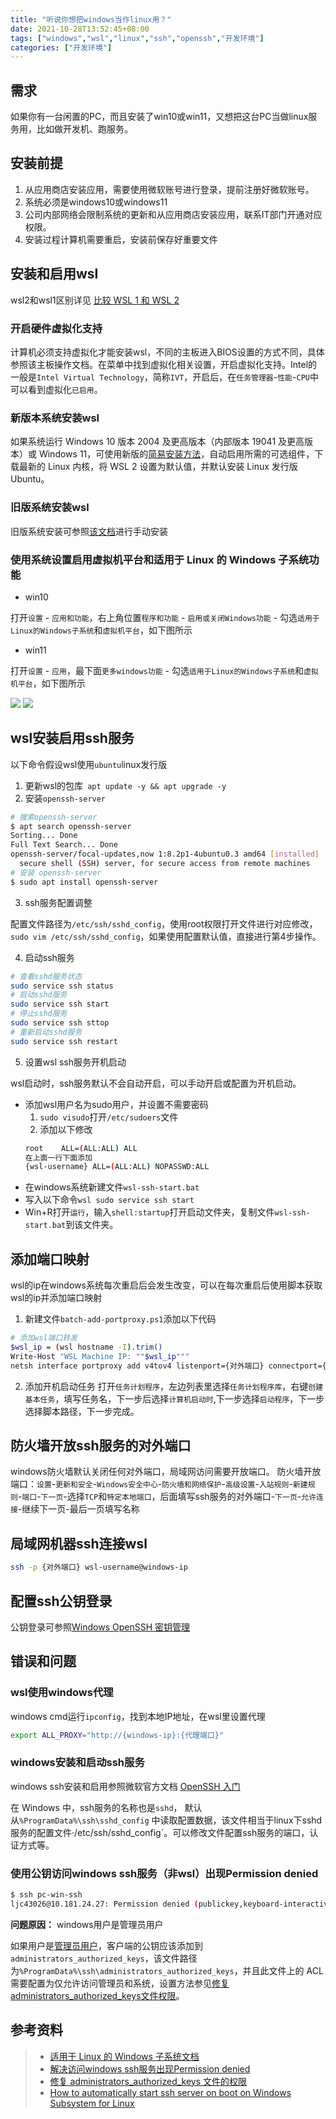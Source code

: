 ```yaml
---
title: "听说你想把windows当作linux用？"
date: 2021-10-28T13:52:45+08:00
tags: ["windows","wsl","linux","ssh","openssh","开发环境"]
categories: ["开发环境"]
---
```


## 需求
如果你有一台闲置的PC，而且安装了win10或win11，又想把这台PC当做linux服务用，比如做开发机、跑服务。

<!-- more -->

## 安装前提

1. 从应用商店安装应用，需要使用微软账号进行登录，提前注册好微软账号。
2. 系统必须是windows10或windows11
3. 公司内部网络会限制系统的更新和从应用商店安装应用，联系IT部门开通对应权限。
4. 安装过程计算机需要重启，安装前保存好重要文件

## 安装和启用wsl

wsl2和wsl1区别详见 [比较 WSL 1 和 WSL 2](https://docs.microsoft.com/zh-cn/windows/wsl/compare-versions)

### 开启硬件虚拟化支持

计算机必须支持虚拟化才能安装wsl，不同的主板进入BIOS设置的方式不同，具体参照该主板操作文档。在菜单中找到虚拟化相关设置，开启虚拟化支持。Intel的一般是`Intel Virtual Technology`，简称`IVT`，开启后，在`任务管理器`-`性能`-`CPU`中可以看到虚拟化`已启用`。

### 新版本系统安装wsl

如果系统运行 Windows 10 版本 2004 及更高版本（内部版本 19041 及更高版本）或 Windows 11，可使用新版的[简易安装方法](https://docs.microsoft.com/zh-cn/windows/wsl/install)，自动启用所需的可选组件，下载最新的 Linux 内核，将 WSL 2 设置为默认值，并默认安装 Linux 发行版 Ubuntu。

### 旧版系统安装wsl

旧版系统安装可参照[该文档](https://docs.microsoft.com/zh-cn/windows/wsl/install-manual)进行手动安装

### 使用系统设置启用虚拟机平台和适用于 Linux 的 Windows 子系统功能

- win10

打开`设置` - `应用和功能`，右上角位置`程序和功能` - `启用或关闭Windows功能` - 勾选`适用于Linux的Windows子系统`和`虚拟机平台`，如下图所示

- win11

打开`设置` - `应用`，最下面`更多windows功能` -  勾选`适用于Linux的Windows子系统`和`虚拟机平台`，如下图所示

![](https://cdn.jsdelivr.net/gh/windzhu0514/imagehost@master/images/1635336876812适用于Linux的Windows子系统.png)
![](https://cdn.jsdelivr.net/gh/windzhu0514/imagehost@master/images/1635336917450%E8%99%9A%E6%8B%9F%E6%9C%BA%E5%B9%B3%E5%8F%B0.png)

## wsl安装启用ssh服务

以下命令假设wsl使用`ubuntu`linux发行版
1. 更新wsl的包库` apt update -y && apt upgrade -y`
2. 安装`openssh-server`
```sh
# 搜索openssh-server
$ apt search openssh-server
Sorting... Done
Full Text Search... Done
openssh-server/focal-updates,now 1:8.2p1-4ubuntu0.3 amd64 [installed]
  secure shell (SSH) server, for secure access from remote machines
# 安装 openssh-server
$ sudo apt install openssh-server 
```
3. ssh服务配置调整

配置文件路径为`/etc/ssh/sshd_config`，使用root权限打开文件进行对应修改，`sudo vim /etc/ssh/sshd_config`，如果使用配置默认值，直接进行第4步操作。

4. 启动ssh服务
```sh
# 查看sshd服务状态
sudo service ssh status
# 启动sshd服务
sudo service ssh start
# 停止sshd服务
sudo service ssh sttop
# 重新启动sshd服务
sudo service ssh restart
```
5. 设置wsl ssh服务开机启动

wsl启动时，ssh服务默认不会自动开启，可以手动开启或配置为开机启动。

- 添加wsl用户名为sudo用户，并设置不需要密码
  1. `sudo visudo`打开`/etc/sudoers`文件
  2. 添加以下修改
  ```sh
  root    ALL=(ALL:ALL) ALL
  在上面一行下面添加
  {wsl-username} ALL=(ALL:ALL) NOPASSWD:ALL
  ```
- 在windows系统新建文件`wsl-ssh-start.bat`
- 写入以下命令`wsl sudo service ssh start`
- Win+R打开`运行`，输入`shell:startup`打开启动文件夹，复制文件`wsl-ssh-start.bat`到该文件夹。

## 添加端口映射
wsl的ip在windows系统每次重启后会发生改变，可以在每次重启后使用脚本获取wsl的ip并添加端口映射

1. 新建文件`batch-add-portproxy.ps1`添加以下代码
```sh
# 添加wsl端口转发
$wsl_ip = (wsl hostname -I).trim()
Write-Host "WSL Machine IP: ""$wsl_ip"""
netsh interface portproxy add v4tov4 listenport={对外端口} connectport={wsl-ssh-port} connectaddress=$wsl_ip
```
2. 添加开机启动任务
打开`任务计划程序`，左边列表里选择`任务计划程序库`，右键`创建基本任务`，填写任务名，下一步后选择`计算机启动时`,下一步选择`启动程序`，下一步选择脚本路径，下一步完成。

## 防火墙开放ssh服务的对外端口

windows防火墙默认关闭任何对外端口，局域网访问需要开放端口。
防火墙开放端口：`设置`-`更新和安全`-`Windows安全中心`-`防火墙和网络保护`-`高级设置`-`入站规则`-`新建规则`-`端口`-`下一页`-选择`TCP`和`特定本地端口`，后面填写ssh服务的对外端口-`下一页`-`允许连接`-继续下一页-最后一页填写名称

## 局域网机器ssh连接wsl

```sh
ssh -p {对外端口} wsl-username@windows-ip
```

## 配置ssh公钥登录

公钥登录可参照[Windows OpenSSH 密钥管理](https://docs.microsoft.com/zh-cn/windows-server/administration/openssh/openssh_keymanagement)

## 错误和问题

### wsl使用windows代理

windows cmd运行`ipconfig`，找到本地IP地址，在wsl里设置代理
```sh
export ALL_PROXY="http://{windows-ip}:{代理端口}"
```

### windows安装和启动ssh服务
windows ssh安装和启用参照微软官方文档 [ OpenSSH 入门](https://docs.microsoft.com/zh-cn/windows-server/administration/openssh/openssh_install_firstuse)


在 Windows 中，ssh服务的名称也是`sshd`， 默认从`%ProgramData%\ssh\sshd_config` 中读取配置数据，该文件相当于linux下sshd服务的配置文件·/etc/ssh/sshd_config`。可以修改文件配置ssh服务的端口，认证方式等。

### 使用公钥访问windows ssh服务（非wsl）出现Permission denied 

```sh
$ ssh pc-win-ssh
ljc43026@10.181.24.27: Permission denied (publickey,keyboard-interactive).
```

**问题原因：** windows用户是管理员用户

如果用户是[管理员用户](https://docs.microsoft.com/zh-cn/windows-server/administration/openssh/openssh_keymanagement#administrative-user)，客户端的公钥应该添加到`administrators_authorized_keys`，该文件路径为`%ProgramData%\ssh\administrators_authorized_keys`，并且此文件上的 ACL 需要配置为仅允许访问管理员和系统，设置方法参见[修复administrators_authorized_keys文件权限](https://github.com/PowerShell/Win32-OpenSSH/wiki/Security-protection-of-various-files-in-Win32-OpenSSH#administrators_authorized_keys)。

## 参考资料
> - [适用于 Linux 的 Windows 子系统文档](https://docs.microsoft.com/zh-cn/windows/wsl/)
> - [解决访问windows ssh服务出现Permission denied](https://github.com/PowerShell/Win32-OpenSSH/issues/1617#issuecomment-637910492)
> - [修复 administrators_authorized_keys  文件的权限](https://github.com/PowerShell/Win32-OpenSSH/wiki/Security-protection-of-various-files-in-Win32-OpenSSH#administrators_authorized_keys)
> - [How to automatically start ssh server on boot on Windows Subsystem for Linux](https://gist.github.com/dentechy/de2be62b55cfd234681921d5a8b6be11)